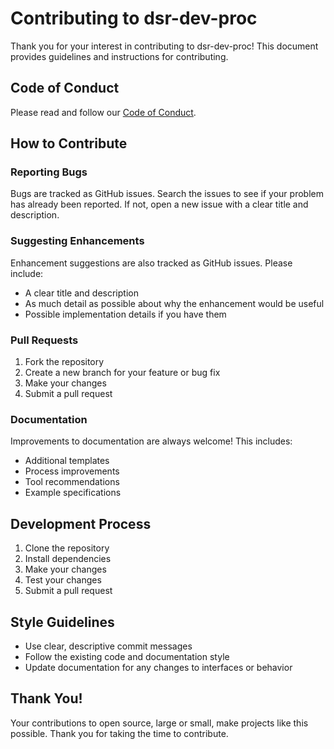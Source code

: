 # Contributing to dsr-dev-proc

Thank you for your interest in contributing to dsr-dev-proc! This document provides guidelines and instructions for contributing.

## Code of Conduct

Please read and follow our [Code of Conduct](CODE_OF_CONDUCT.md).

## How to Contribute

### Reporting Bugs

Bugs are tracked as GitHub issues. Search the issues to see if your problem has already been reported. If not, open a new issue with a clear title and description.

### Suggesting Enhancements

Enhancement suggestions are also tracked as GitHub issues. Please include:

- A clear title and description
- As much detail as possible about why the enhancement would be useful
- Possible implementation details if you have them

### Pull Requests

1. Fork the repository
2. Create a new branch for your feature or bug fix
3. Make your changes
4. Submit a pull request

### Documentation

Improvements to documentation are always welcome! This includes:

- Additional templates
- Process improvements
- Tool recommendations
- Example specifications

## Development Process

1. Clone the repository
2. Install dependencies
3. Make your changes
4. Test your changes
5. Submit a pull request

## Style Guidelines

- Use clear, descriptive commit messages
- Follow the existing code and documentation style
- Update documentation for any changes to interfaces or behavior

## Thank You!

Your contributions to open source, large or small, make projects like this possible. Thank you for taking the time to contribute.
